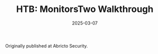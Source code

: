 ﻿---
layout: post
title: "HTB: MonitorsTwo Walkthrough"
date: 2025-03-07
tags: [HTB, walkthrough, Linux, Cacti]
redirect_to: https://abrictosecurity.com/htb-monitorstwo-walkthrough/
---
Originally published at Abricto Security.
